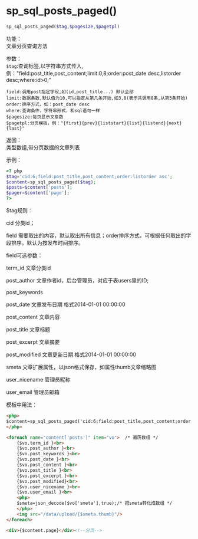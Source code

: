 # sp_sql_posts_paged()

```php
sp_sql_posts_paged($tag,$pagesize,$pagetpl)
```

功能：  
文章分页查询方法

参数：  
`$tag`:查询标签,以字符串方式传入,例："field:post_title,post_content;limit:0,8;order:post_date desc,listorder desc;where:id>0;"
```
field:调用post指定字段,如(id,post_title...) 默认全部
limit:数据条数,默认值为10,可以指定从第几条开始,如3,8(表示共调用8条,从第3条开始)
order:排序方式，如：post_date desc
where:查询条件，字符串形式，和sql语句一样
$pagesize:每页显示文章数
$pagetpl:分页模板，例："{first}{prev}{liststart}{list}{listend}{next}{last}"
```

返回：  
类型数组,带分页数据的文章列表

示例：
```php
<? php
$tag='cid:6;field:post_title,post_content;order:listorder asc';
$content=sp_sql_posts_paged($tag); 
$posts=$content['posts'];
$pager=$content['page'];
?>
```

$tag规则：

cid 分类id；

field 需要取出的内容，默认取出所有信息；order排序方式，可根据任何取出的字段排序，默认为按发布时间排序。

field可选参数：

term_id     文章分类id

post_author     文章作者id，后台管理员，对应于表users里的ID;

post_keywords     

post_date     文章发布日期 格式2014-01-01 00:00:00

post_content     文章内容

post_title     文章标题

post_excerpt     文章摘要

post_modified     文章更新日期 格式2014-01-01 00:00:00

smeta     文章扩展属性，以json格式保存，如属性thumb文章缩略图

user_nicename     管理员昵称

user_email     管理员邮箱

模板中用法：
```html
<php>
$content=sp_sql_posts_paged('cid:6;field:post_title,post_content;order:listorder asc');
</php>

<foreach name="content['posts']" item="vo">  /* 遍历数组 */
    {$vo.term_id }<br>
    {$vo.post_author }<br>
    {$vo.post_keywords }<br>
    {$vo.post_date }<br>
    {$vo.post_content }<br>
    {$vo.post_title }<br>
    {$vo.post_excerpt }<br>
    {$vo.post_modified}<br>
    {$vo.user_nicename }<br>
    {$vo.user_email }<br>
    <php>
    $smeta=json_decode($vo['smeta'],true);/* 把smeta转化成数组 */
    </php>
    <img src="/data/upload/{$smeta.thumb}"/>
</foreach>

<div>{$content.page}</div><!--分页-->
```